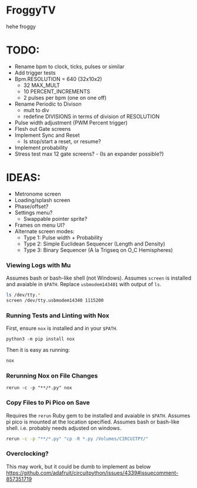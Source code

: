 # FroggyTV

hehe froggy

# TODO:

- Rename bpm to clock, ticks, pulses or similar
- Add trigger tests
- Bpm.RESOLUTION = 640 (32x10x2)
  - 32 MAX_MULT
  - 10 PERCENT_INCREMENTS
  - 2 pulses per bpm (one on one off)
- Rename Periodic to Divison
  - mult to div
  - redefine DIVISIONS in terms of division of RESOLUTION
- Pulse width adjustment (PWM Percent trigger)
- Flesh out Gate screens
- Implement Sync and Reset
  - Is stop/start a reset, or resume?
- Implement probability
- Stress test max 12 gate screens? - (Is an expander possible?)

# IDEAS:

- Metronome screen
- Loading/splash screen
- Phase/offset?
- Settings menu?
  - Swappable pointer sprite?
- Frames on menu UI?
- Alternate screen modes:
  - Type 1: Pulse width + Probability
  - Type 2: Simple Euclidean Sequencer (Length and Density)
  - Type 3: Binary Sequencer (A la Trigseq on O_C Hemispheres)

### Viewing Logs with Mu

Assumes bash or bash-like shell (not Windows).
Assumes `screen` is installed and avaiable in `$PATH`.
Replace `usbmodem143401` with output of `ls`.

```bash
ls /dev/tty.*
screen /dev/tty.usbmodem14340 1115200
```

### Running Tests and Linting with Nox

First, ensure `nox` is installed and in your `$PATH`.

```
python3 -m pip install nox
```

Then it is easy as running:

```bash
nox
```

### Rerunning Nox on File Changes

```
rerun -c -p "**/*.py" nox
```

### Copy Files to Pi Pico on Save

Requires the `rerun` Ruby gem to be installed and avaiable in `$PATH`.
Assumes pi pico is mounted at the location specified.
Assumes bash or bash-like shell. i.e. probably needs adjusted on windows.

```bash
rerun -c -p "**/*.py" "cp -R *.py /Volumes/CIRCUITPY/"
```

### Overclocking?

This may work, but it could be dumb to implement as below
https://github.com/adafruit/circuitpython/issues/4339#issuecomment-857351719
